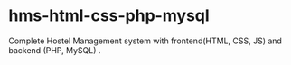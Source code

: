 # hms-html-css-php-mysql
Complete Hostel Management system with frontend(HTML, CSS, JS) and backend (PHP, MySQL) .
